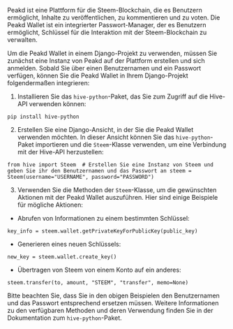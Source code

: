 

Peakd ist eine Plattform für die Steem-Blockchain, die es Benutzern ermöglicht, Inhalte zu veröffentlichen, zu kommentieren und zu voten. Die Peakd Wallet ist ein integrierter Passwort-Manager, der es Benutzern ermöglicht, Schlüssel für die Interaktion mit der Steem-Blockchain zu verwalten.

Um die Peakd Wallet in einem Django-Projekt zu verwenden, müssen Sie zunächst eine Instanz von Peakd auf der Plattform erstellen und sich anmelden. Sobald Sie über einen Benutzernamen und ein Passwort verfügen, können Sie die Peakd Wallet in Ihrem Django-Projekt folgendermaßen integrieren:

1.  Installieren Sie das `hive-python`-Paket, das Sie zum Zugriff auf die Hive-API verwenden können:

`pip install hive-python`

2.  Erstellen Sie eine Django-Ansicht, in der Sie die Peakd Wallet verwenden möchten. In dieser Ansicht können Sie das `hive-python`-Paket importieren und die `Steem`-Klasse verwenden, um eine Verbindung mit der Hive-API herzustellen:

`from hive import Steem  # Erstellen Sie eine Instanz von Steem und geben Sie ihr den Benutzernamen und das Passwort an steem = Steem(username="USERNAME", password="PASSWORD")`

3.  Verwenden Sie die Methoden der `Steem`-Klasse, um die gewünschten Aktionen mit der Peakd Wallet auszuführen. Hier sind einige Beispiele für mögliche Aktionen:

-   Abrufen von Informationen zu einem bestimmten Schlüssel:

`key_info = steem.wallet.getPrivateKeyForPublicKey(public_key)`

-   Generieren eines neuen Schlüssels:

`new_key = steem.wallet.create_key()`

-   Übertragen von Steem von einem Konto auf ein anderes:

`steem.transfer(to, amount, "STEEM", "transfer", memo=None)`

Bitte beachten Sie, dass Sie in den obigen Beispielen den Benutzernamen und das Passwort entsprechend ersetzen müssen. Weitere Informationen zu den verfügbaren Methoden und deren Verwendung finden Sie in der Dokumentation zum `hive-python`-Paket.